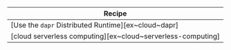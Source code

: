 | Recipe |
|--------|
| [Use the `dapr` Distributed Runtime][ex~cloud~dapr] |
| [cloud serverless computing][ex~cloud~serverless-computing] |
